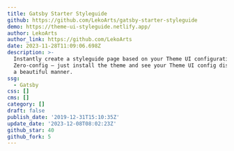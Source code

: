 ```yaml
---
title: Gatsby Starter Styleguide
github: https://github.com/LekoArts/gatsby-starter-styleguide
demo: https://theme-ui-styleguide.netlify.app/
author: LekoArts
author_link: https://github.com/LekoArts
date: 2023-11-28T11:09:06.698Z
description: >-
  Instantly create a styleguide page based on your Theme UI configuration.
  Zero-config — just install the theme and see your Theme UI config displayed in
  a beautiful manner.
ssg:
  - Gatsby
css: []
cms: []
category: []
draft: false
publish_date: '2019-12-31T15:10:35Z'
update_date: '2023-12-08T08:02:23Z'
github_star: 40
github_fork: 5
---
```

